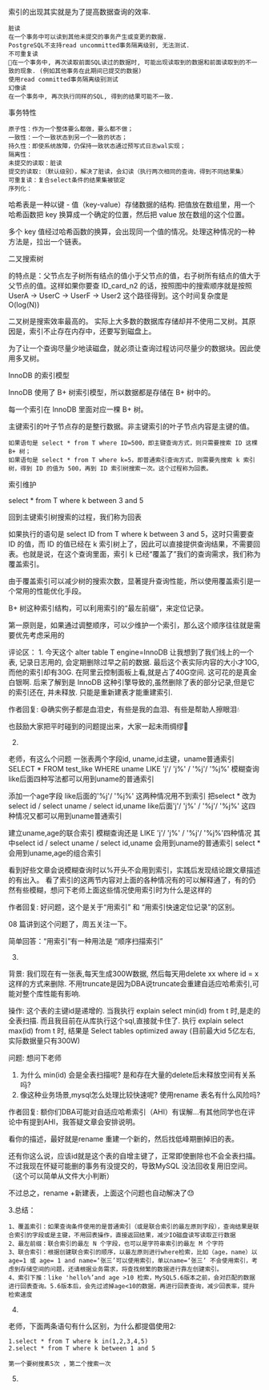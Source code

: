 索引的出现其实就是为了提高数据查询的效率.



    脏读
    在一个事务中可以读到其他未提交的事务产生或变更的数据.
    PostgreSQL不支持read uncommitted事务隔离级别, 无法测试.
    不可重复读
    在一个事务中, 再次读取前面SQL读过的数据时, 可能出现读取到的数据和前面读取到的不一致的现象. (例如其他事务在此期间已提交的数据)
    使用read committed事务隔离级别测试
    幻像读
    在一个事务中, 再次执行同样的SQL, 得到的结果可能不一致.

事务特性

    原子性：作为一个整体要么都做，要么都不做；
    一致性：一个一致状态到另一个一致的状态；
    持久性：即使系统故障，仍保持一致状态通过预写式日志wal实现；
    隔离性：
    未提交的读取：脏读
    提交的读取:（默认级别），解决了脏读，会幻读（执行两次相同的查询，得到不同结果集）
    可重复读：复合select条件的结果集被锁定
    序列化：



哈希表是一种以键 - 值（key-value）存储数据的结构.
把值放在数组里，用一个哈希函数把 key 换算成一个确定的位置，然后把 value 放在数组的这个位置。

多个 key 值经过哈希函数的换算，会出现同一个值的情况。处理这种情况的一种方法是，拉出一个链表。


二叉搜索树

的特点是：父节点左子树所有结点的值小于父节点的值，右子树所有结点的值大于父节点的值。这样如果你要查 ID_card_n2 的话，按照图中的搜索顺序就是按照 UserA -> UserC -> UserF -> User2 这个路径得到。这个时间复杂度是 O(log(N))


二叉树是搜索效率最高的。 实际上大多数的数据库存储却并不使用二叉树。其原因是，索引不止存在内存中，还要写到磁盘上。

为了让一个查询尽量少地读磁盘，就必须让查询过程访问尽量少的数据块。因此使用多叉树。



InnoDB 的索引模型

InnoDB 使用了 B+ 树索引模型，所以数据都是存储在 B+ 树中的。


每一个索引在 InnoDB 里面对应一棵 B+ 树。

主键索引的叶子节点存的是整行数据。非主键索引的叶子节点内容是主键的值。

    如果语句是 select * from T where ID=500，即主键查询方式，则只需要搜索 ID 这棵 B+ 树；
    如果语句是 select * from T where k=5，即普通索引查询方式，则需要先搜索 k 索引树，得到 ID 的值为 500，再到 ID 索引树搜索一次。这个过程称为回表。


索引维护



select * from T where k between 3 and 5

回到主键索引树搜索的过程，我们称为回表

如果执行的语句是 select ID from T where k between 3 and 5，这时只需要查 ID 的值，而 ID 的值已经在 k 索引树上了，因此可以直接提供查询结果，不需要回表。也就是说，在这个查询里面，索引 k 已经“覆盖了”我们的查询需求，我们称为覆盖索引。

由于覆盖索引可以减少树的搜索次数，显著提升查询性能，所以使用覆盖索引是一个常用的性能优化手段。


B+ 树这种索引结构，可以利用索引的“最左前缀”，来定位记录。


第一原则是，如果通过调整顺序，可以少维护一个索引，那么这个顺序往往就是需要优先考虑采用的




评论区：
1.
今天这个 alter table T engine=InnoDB 让我想到了我们线上的一个表, 记录日志用的, 会定期删除过早之前的数据. 最后这个表实际内容的大小才10G, 而他的索引却有30G. 在阿里云控制面板上看,就是占了40G空间. 这可花的是真金白银啊.
后来了解到是 InnoDB 这种引擎导致的,虽然删除了表的部分记录,但是它的索引还在, 并未释放.
只能是重新建表才能重建索引.


作者回复: 😄确实例子都是血泪史，有些是我的血泪、有些是帮助人擦眼泪💧

也鼓励大家把平时碰到的问题提出来，大家一起未雨绸缪🤝



2.
老师，有这么个问题
一张表两个字段id, uname,id主键，uname普通索引
SELECT * FROM test_like WHERE uname LIKE 'j'/ 'j%' / '%j'/ '%j%'
模糊查询like后面四种写法都可以用到uname的普通索引

添加一个age字段
like后面的'%j'/ '%j%' 这两种情况用不到索引
把select * 改为 select id / select uname / select id,uname
like后面'j'/ 'j%' / '%j'/ '%j%' 这四种情况又都可以用到uname普通索引

建立uname,age的联合索引
模糊查询还是 LIKE 'j'/ 'j%' / '%j'/ '%j%'四种情况
其中select id / select uname / select id,uname
会用到uname的普通索引
select * 会用到uname,age的组合索引

看到好些文章会说模糊查询时以%开头不会用到索引，实践后发现结论跟文章描述的有出入。
看了索引的这两节内容对上面的各种情况有的可以解释通了，有的仍然有些模糊，想问下老师上面这些情况使用索引时为什么是这样的



作者回复: 好问题，这个是关于“用索引” 和 “用索引快速定位记录”的区别。

08 篇讲到这个问题了，周五关注一下。

简单回答：“用索引”有一种用法是 “顺序扫描索引”


3.

背景:
我们现在有一张表,每天生成300W数据, 然后每天用delete xx where id = x 这样的方式来删除.
不用truncate是因为DBA说truncate会重建自适应哈希索引,可能对整个库性能有影响.

操作:
这个表的主键id是递增的.
当我执行 explain select min(id) from t 时,是走的全表扫描.
而且我目前在从库执行这个sql,直接就卡住了.
执行 explain select max(id) from t 时, 结果是 Select tables optimized away
(目前最大id 5亿左右,实际数据量只有300W)

问题:
想问下老师
1. 为什么 min(id) 会是全表扫描呢? 是和存在大量的delete后未释放空间有关系吗?
2. 像这种业务场景,mysql怎么处理比较快速呢? 使用rename 表名有什么风险吗?



作者回复: 额你们DBA可能对自适应哈希索引（AHI）有误解…有其他同学也在评论中有提到AHI，我答疑文章会安排说明。

看你的描述，最好就是rename 重建一个新的，然后找低峰期删掉旧的表。

还有你这么说，应该id就是这个表的自增主键了，正常即使删除也不会全表扫描。不过我现在怀疑可能删的事务有没提交的，导致MySQL 没法回收复用旧空间。（这个可以简单从文件大小判断）

不过总之，rename +新建表，上面这个问题也自动解决了😓




3.总结：

    1、覆盖索引：如果查询条件使用的是普通索引（或是联合索引的最左原则字段），查询结果是联合索引的字段或是主键，不用回表操作，直接返回结果，减少IO磁盘读写读取正行数据
    2、最左前缀：联合索引的最左 N 个字段，也可以是字符串索引的最左 M 个字符
    3、联合索引：根据创建联合索引的顺序，以最左原则进行where检索，比如（age，name）以age=1 或 age= 1 and name=‘张三’可以使用索引，单以name=‘张三’ 不会使用索引，考虑到存储空间的问题，还请根据业务需求，将查找频繁的数据进行靠左创建索引。
    4、索引下推：like 'hello%’and age >10 检索，MySQL5.6版本之前，会对匹配的数据进行回表查询。5.6版本后，会先过滤掉age<10的数据，再进行回表查询，减少回表率，提升检索速度

4.

老师，下面两条语句有什么区别，为什么都提倡使用2:

    1.select * from T where k in(1,2,3,4,5)
    2.select * from T where k between 1 and 5

    第一个要树搜素5次 ，第二个搜索一次

5.



